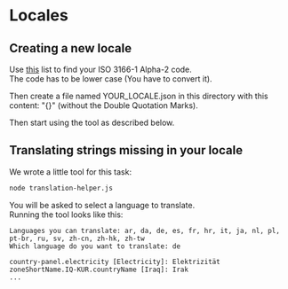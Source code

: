 # Locales

## Creating a new locale
Use [this](https://en.wikipedia.org/wiki/ISO_3166-1#Officially_assigned_code_elements) list to find your ISO 3166-1 Alpha-2 code.  
The code has to be lower case (You have to convert it).
  
Then create a file named YOUR_LOCALE.json in this directory with this content: "{}" (without the Double Quotation Marks).  
  
Then start using the tool as described below.

## Translating strings missing in your locale
We wrote a little tool for this task:  
```bash
node translation-helper.js
```
You will be asked to select a language to translate.  
Running the tool looks like this:
```
Languages you can translate: ar, da, de, es, fr, hr, it, ja, nl, pl, pt-br, ru, sv, zh-cn, zh-hk, zh-tw
Which language do you want to translate: de

country-panel.electricity [Electricity]: Elektrizität
zoneShortName.IQ-KUR.countryName [Iraq]: Irak
...
```
